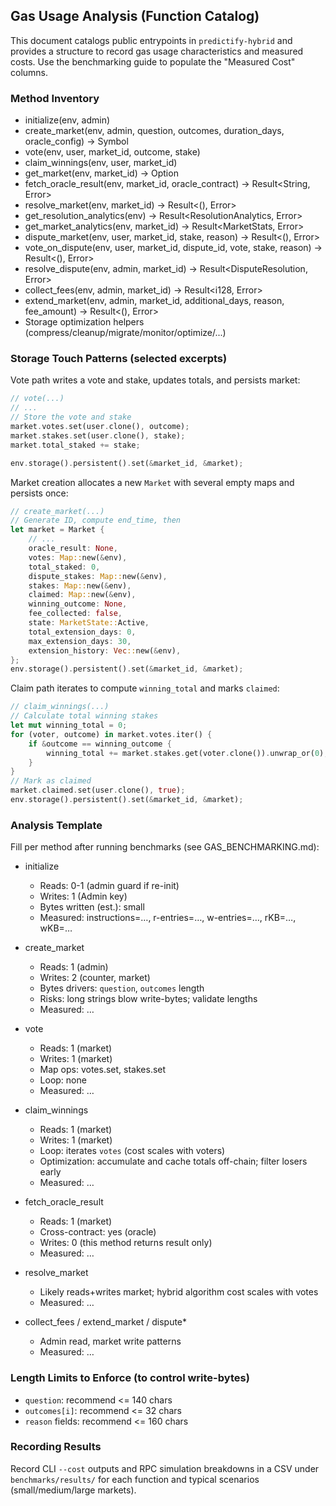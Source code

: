 ## Gas Usage Analysis (Function Catalog)

This document catalogs public entrypoints in `predictify-hybrid` and provides a structure to record gas usage characteristics and measured costs. Use the benchmarking guide to populate the "Measured Cost" columns.

### Method Inventory

- initialize(env, admin)
- create_market(env, admin, question, outcomes, duration_days, oracle_config) -> Symbol
- vote(env, user, market_id, outcome, stake)
- claim_winnings(env, user, market_id)
- get_market(env, market_id) -> Option<Market>
- fetch_oracle_result(env, market_id, oracle_contract) -> Result<String, Error>
- resolve_market(env, market_id) -> Result<(), Error>
- get_resolution_analytics(env) -> Result<ResolutionAnalytics, Error>
- get_market_analytics(env, market_id) -> Result<MarketStats, Error>
- dispute_market(env, user, market_id, stake, reason) -> Result<(), Error>
- vote_on_dispute(env, user, market_id, dispute_id, vote, stake, reason) -> Result<(), Error>
- resolve_dispute(env, admin, market_id) -> Result<DisputeResolution, Error>
- collect_fees(env, admin, market_id) -> Result<i128, Error>
- extend_market(env, admin, market_id, additional_days, reason, fee_amount) -> Result<(), Error>
- Storage optimization helpers (compress/cleanup/migrate/monitor/optimize/...)

### Storage Touch Patterns (selected excerpts)

Vote path writes a vote and stake, updates totals, and persists market:

```275:308:contracts/predictify-hybrid/src/lib.rs
// vote(...)
// ...
// Store the vote and stake
market.votes.set(user.clone(), outcome);
market.stakes.set(user.clone(), stake);
market.total_staked += stake;

env.storage().persistent().set(&market_id, &market);
```

Market creation allocates a new `Market` with several empty maps and persists once:

```183:221:contracts/predictify-hybrid/src/lib.rs
// create_market(...)
// Generate ID, compute end_time, then
let market = Market {
    // ...
    oracle_result: None,
    votes: Map::new(&env),
    total_staked: 0,
    dispute_stakes: Map::new(&env),
    stakes: Map::new(&env),
    claimed: Map::new(&env),
    winning_outcome: None,
    fee_collected: false,
    state: MarketState::Active,
    total_extension_days: 0,
    max_extension_days: 30,
    extension_history: Vec::new(&env),
};
env.storage().persistent().set(&market_id, &market);
```

Claim path iterates to compute `winning_total` and marks `claimed`:

```395:419:contracts/predictify-hybrid/src/lib.rs
// claim_winnings(...)
// Calculate total winning stakes
let mut winning_total = 0;
for (voter, outcome) in market.votes.iter() {
    if &outcome == winning_outcome {
        winning_total += market.stakes.get(voter.clone()).unwrap_or(0);
    }
}
// Mark as claimed
market.claimed.set(user.clone(), true);
env.storage().persistent().set(&market_id, &market);
```

### Analysis Template

Fill per method after running benchmarks (see GAS_BENCHMARKING.md):

- initialize
  - Reads: 0-1 (admin guard if re-init)
  - Writes: 1 (Admin key)
  - Bytes written (est.): small
  - Measured: instructions=…, r-entries=…, w-entries=…, rKB=…, wKB=…

- create_market
  - Reads: 1 (admin)
  - Writes: 2 (counter, market)
  - Bytes drivers: `question`, `outcomes` length
  - Risks: long strings blow write-bytes; validate lengths
  - Measured: …

- vote
  - Reads: 1 (market)
  - Writes: 1 (market)
  - Map ops: votes.set, stakes.set
  - Loop: none
  - Measured: …

- claim_winnings
  - Reads: 1 (market)
  - Writes: 1 (market)
  - Loop: iterates `votes` (cost scales with voters)
  - Optimization: accumulate and cache totals off-chain; filter losers early
  - Measured: …

- fetch_oracle_result
  - Reads: 1 (market)
  - Cross-contract: yes (oracle)
  - Writes: 0 (this method returns result only)
  - Measured: …

- resolve_market
  - Likely reads+writes market; hybrid algorithm cost scales with votes
  - Measured: …

- collect_fees / extend_market / dispute*
  - Admin read, market write patterns
  - Measured: …

### Length Limits to Enforce (to control write-bytes)

- `question`: recommend <= 140 chars
- `outcomes[i]`: recommend <= 32 chars
- `reason` fields: recommend <= 160 chars

### Recording Results

Record CLI `--cost` outputs and RPC simulation breakdowns in a CSV under `benchmarks/results/` for each function and typical scenarios (small/medium/large markets).

